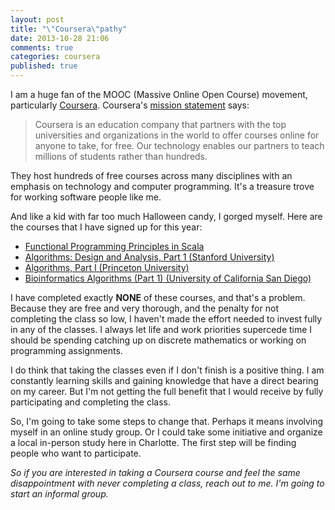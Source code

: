 ```yaml
---
layout: post
title: "\"Coursera\"pathy"
date: 2013-10-28 21:06
comments: true
categories: coursera
published: true
---
```

I am a huge fan of the MOOC (Massive Online Open Course) movement, particularly [Coursera][1]. Coursera's [mission statement](https://www.coursera.org/about) says:

<blockquote>
Coursera is an education company that partners with the top universities and organizations in the world to offer courses online for anyone to take, for free. Our technology enables our partners to teach millions of students rather than hundreds.
</blockquote>

They host hundreds of free courses across many disciplines with an emphasis on technology and computer programming. 
It's a treasure trove for working software people like me.

And like a kid with far too much Halloween candy, I gorged myself. 
Here are the courses that I have signed up for this year:

* [Functional Programming Principles in Scala](https://class.coursera.org/progfun-002/class)
* [Algorithms: Design and Analysis, Part 1 (Stanford University)](https://www.coursera.org/course/algo)
* [Algorithms, Part I (Princeton University)](https://class.coursera.org/algs4partI-003/class)
* [Bioinformatics Algorithms (Part 1) (University of California San Diego)](https://www.coursera.org/course/bioinformatics)

I have completed exactly **NONE** of these courses, and that's a problem. Because they are free and very thorough, and the penalty for not completing the class so low, I haven't made the effort needed to invest fully in any of the classes. I always let life and work priorities supercede time I should be spending catching up on discrete mathematics or working on programming assignments.

I do think that taking the classes even if I don't finish is a positive thing. I am constantly learning skills 
and gaining knowledge that have a direct bearing on my career. 
But I'm not getting the full benefit that I would receive by fully participating and completing the class.

So, I'm going to take some steps to change that. Perhaps it means involving myself in an online study group. Or I could take some initiative and organize a local in-person study here in Charlotte. The first step will be finding people who want to participate.

_So if you are interested in taking a Coursera course and feel the same disappointment with never completing a class, reach out to me. I'm going to start an informal group._ 

[1]: http://www.coursera.org
